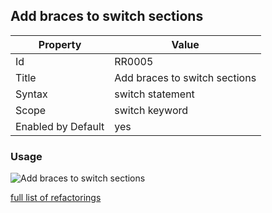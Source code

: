 ## Add braces to switch sections

Property | Value
--- | --- 
Id | RR0005
Title | Add braces to switch sections
Syntax | switch statement
Scope | switch keyword
Enabled by Default | yes

### Usage

![Add braces to switch sections](../../images/refactorings/AddBracesToSwitchSections.png)

[full list of refactorings](Refactorings.md)
